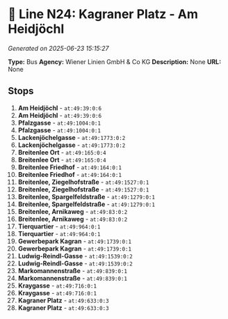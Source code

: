 # 🚌 Line N24: Kagraner Platz - Am Heidjöchl

*Generated on 2025-06-23 15:15:27*

**Type:** Bus
**Agency:** Wiener Linien GmbH & Co KG
**Description:** None
**URL:** None

## Stops

1. **Am Heidjöchl** - `at:49:39:0:6`
2. **Am Heidjöchl** - `at:49:39:0:6`
3. **Pfalzgasse** - `at:49:1004:0:1`
4. **Pfalzgasse** - `at:49:1004:0:1`
5. **Lackenjöchelgasse** - `at:49:1773:0:2`
6. **Lackenjöchelgasse** - `at:49:1773:0:2`
7. **Breitenlee Ort** - `at:49:165:0:4`
8. **Breitenlee Ort** - `at:49:165:0:4`
9. **Breitenlee Friedhof** - `at:49:164:0:1`
10. **Breitenlee Friedhof** - `at:49:164:0:1`
11. **Breitenlee, Ziegelhofstraße** - `at:49:1527:0:1`
12. **Breitenlee, Ziegelhofstraße** - `at:49:1527:0:1`
13. **Breitenlee, Spargelfeldstraße** - `at:49:1279:0:1`
14. **Breitenlee, Spargelfeldstraße** - `at:49:1279:0:1`
15. **Breitenlee, Arnikaweg** - `at:49:83:0:2`
16. **Breitenlee, Arnikaweg** - `at:49:83:0:2`
17. **Tierquartier** - `at:49:964:0:1`
18. **Tierquartier** - `at:49:964:0:1`
19. **Gewerbepark Kagran** - `at:49:1739:0:1`
20. **Gewerbepark Kagran** - `at:49:1739:0:1`
21. **Ludwig-Reindl-Gasse** - `at:49:1539:0:2`
22. **Ludwig-Reindl-Gasse** - `at:49:1539:0:2`
23. **Markomannenstraße** - `at:49:839:0:1`
24. **Markomannenstraße** - `at:49:839:0:1`
25. **Kraygasse** - `at:49:716:0:1`
26. **Kraygasse** - `at:49:716:0:1`
27. **Kagraner Platz** - `at:49:633:0:3`
28. **Kagraner Platz** - `at:49:633:0:3`